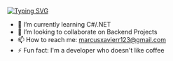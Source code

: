 [![Typing SVG](https://readme-typing-svg.herokuapp.com?color=%2336BCF7&center=true&width=500&lines=Welcome+to+my+github+Profile!;My+name+is+Marcus;And+I+study+computer+science+at+UFOP)](https://git.io/typing-svg)

- 🌱 I’m currently learning C#/.NET
- 👯 I’m looking to collaborate on Backend Projects
- 📫 How to reach me: marcusxavierr123@gmail.com
- ⚡ Fun fact: I'm a developer who doesn't like coffee

<!--
**MarcusXavierr/MarcusXavierr** is a ✨ _special_ ✨ repository because its `README.md` (this file) appears on your GitHub profile.

Here are some ideas to get you started:

- 🔭 I’m currently working on ...

- 🤔 I’m looking for help with ...
- 💬 Ask me about ...

- 😄 Pronouns: ...

-->

